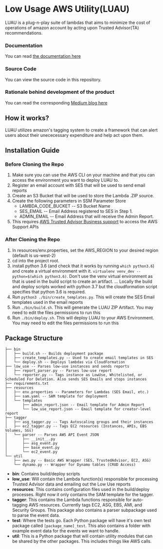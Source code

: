 # Low Usage AWS Utility(LUAU)
LUAU is a plug-n-play suite of lambdas that aims to minimize the cost of operations of amazon account by acting upon Trusted Advisor(TA) recommendations.

### Documentation
You can read [the documentation here](https://keithw1.gitlab.io/LUAU/)

### Source Code
You can view the source code in this repository.

### Rationale behind development of the product
You can read the corresponding [Medium blog here](https://medium.com/@keithw_53739/reducing-your-aws-bill-765fa8a979bd)

## How it works?
LUAU utilizes amazon's tagging system to create a framework that can alert users about their unececessary expenditure and help act upon them.

## Installation Guide

### Before Cloning the Repo
1. Make sure you can use the AWS CLI on your machine and that you can access the environment you want to deploy LUAU to. 
2. Register an email account with SES that will be used to send email reports
3. Create an S3 Bucket that will be used to store the Lambda .ZIP source.
4. Create the following parameters in SSM Parameter Store
    * LAMBDA_CODE_BUCKET -- S3 Bucket Name
    * SES_EMAIL -- Email Address registered to SES in Step 1.
    * ADMIN_EMAIL -- Email Address that will receive the Admin Report. 
5. This requires [AWS Trusted Advisor Business support](https://console.aws.amazon.com/support/plans/home#/) to access the AWS Support APIs

### After Cloning the Repo
1. In resources/env.properties, set the AWS_REGION to your desired region (default is us-west-2)
2. cd into the project root.
3. install python 3.6 (and check that it works by running `which python3.6`) and create a virtual environment with it. `virtualenv venv_dev --python=$(which python3.6)`. Don't use the venv virtual environment as that is used in the build script to create an artifact.
... Locally the build and deploy scripts worked with python 3.7 but the cloudformation script specifies that python 3.6 is required.
4. Run `python3 ./bin/create_templates.py`. This will create the SES Email templates used in the email reports
5. Run `./bin/build.sh`. This will generate the LUAU ZIP Artifact. You may need to edit the files permissions to run this
6. Run `./bin/deploy.sh`. This will deploy LUAU to your AWS Environment. You may need to edit the files permissions to run this

## Package Structure

```
├── bin
│   ├── build.sh -- Builds deployment package
│   ├── create_templates.py -- Used to create email templates in SES
│   └── deploy.sh -- Deploys lambdas via CloudFormation
├── low_use -- Parses low-use instances and sends reports
│   ├── report_parser.py -- Parses low-use report
│   └── reporter.py -- Tags instance as LowUse, Whitelisted, or Scheduled For Deletion. Also sends SES Emails and stops instances
├── requirements.txt
├── resources
│   ├── env.properties -- Parameters for Lambdas (SES Email, etc.)
│   ├── sam.yaml -- SAM template for deployment
│   └── templates
│       ├── admin_report.json -- Email template for Admin Report
│       └── low_use_report.json -- Email template for creator-level report
├── tagger
│   ├── asg_tagger.py -- Tags Autoscaling groups and their instances
│   ├── ec2_tagger.py -- Tags EC2 resources (Instances, AMIs, EBS Volumes, SGs)
│   └── parser -- Parses AWS API Event JSON
│       ├── __init__.py
│       ├── asg_event.py 
│       ├── base_event.py
│       └── ec2_event.py
└── util
    ├── aws.py -- Basic AWS Wrapper (SES, TrustedAdvisor, EC2, ASG)
    └── dynamo.py -- Wrapper for Dynamo tables (CRUD Access)

```
- **bin**: Contains build/deploy scripts    
- **low_use**: Will contain the Lambda function(s) responsible for processing Trusted Advisor data and emailing out the Low Use reports    
- **resources**: This contains configuration files used in the build/deploy processes. Right now it only contains the SAM template for the tagger.   
- **tagger**: This contains the Lambda functions responsible for auto-tagging AWS resources. Currently tags EC2, ASG, EBS, AMI, and Security Groups. This package also contains a parser subpackage used to parse the event data.     
- **test**: Where the tests go. Each Python package will have it's own test package called `[package_name]_test`. This also contains a folder with example event data for the events we want to handle.     
- **util**: This is a Python package that will contain utility modules that can be shared by the other packages. This includes things like AWS calls.    
